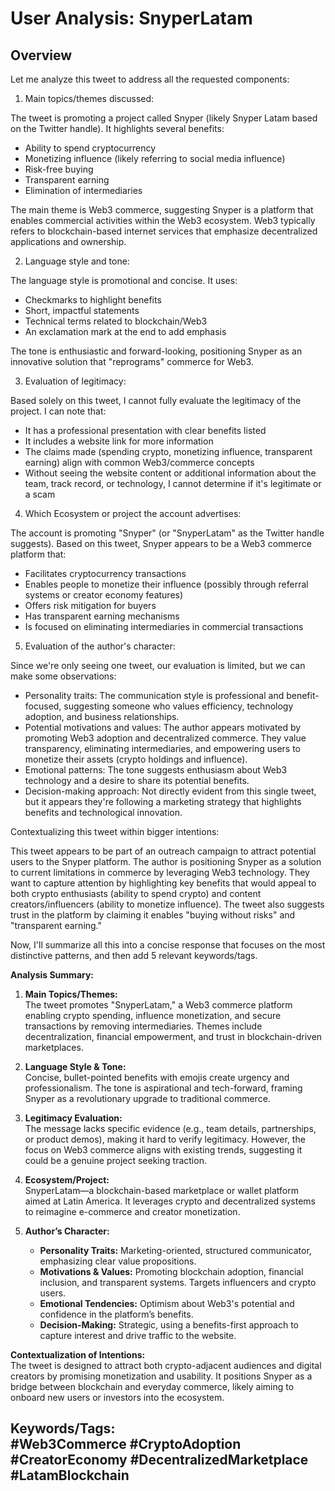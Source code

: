 # User Analysis: SnyperLatam

## Overview

<think>
Let me analyze this tweet to address all the requested components:

1. Main topics/themes discussed:

The tweet is promoting a project called Snyper (likely Snyper Latam based on the Twitter handle). It highlights several benefits:
- Ability to spend cryptocurrency
- Monetizing influence (likely referring to social media influence)
- Risk-free buying
- Transparent earning
- Elimination of intermediaries

The main theme is Web3 commerce, suggesting Snyper is a platform that enables commercial activities within the Web3 ecosystem. Web3 typically refers to blockchain-based internet services that emphasize decentralized applications and ownership.

2. Language style and tone:

The language style is promotional and concise. It uses:
- Checkmarks to highlight benefits
- Short, impactful statements
- Technical terms related to blockchain/Web3
- An exclamation mark at the end to add emphasis

The tone is enthusiastic and forward-looking, positioning Snyper as an innovative solution that "reprograms" commerce for Web3.

3. Evaluation of legitimacy:

Based solely on this tweet, I cannot fully evaluate the legitimacy of the project. I can note that:
- It has a professional presentation with clear benefits listed
- It includes a website link for more information
- The claims made (spending crypto, monetizing influence, transparent earning) align with common Web3/commerce concepts
- Without seeing the website content or additional information about the team, track record, or technology, I cannot determine if it's legitimate or a scam

4. Which Ecosystem or project the account advertises:

The account is promoting "Snyper" (or "SnyperLatam" as the Twitter handle suggests). Based on this tweet, Snyper appears to be a Web3 commerce platform that:
- Facilitates cryptocurrency transactions
- Enables people to monetize their influence (possibly through referral systems or creator economy features)
- Offers risk mitigation for buyers
- Has transparent earning mechanisms
- Is focused on eliminating intermediaries in commercial transactions

5. Evaluation of the author's character:

Since we're only seeing one tweet, our evaluation is limited, but we can make some observations:

- Personality traits: The communication style is professional and benefit-focused, suggesting someone who values efficiency, technology adoption, and business relationships.
- Potential motivations and values: The author appears motivated by promoting Web3 adoption and decentralized commerce. They value transparency, eliminating intermediaries, and empowering users to monetize their assets (crypto holdings and influence).
- Emotional patterns: The tone suggests enthusiasm about Web3 technology and a desire to share its potential benefits.
- Decision-making approach: Not directly evident from this single tweet, but it appears they're following a marketing strategy that highlights benefits and technological innovation.

Contextualizing this tweet within bigger intentions:

This tweet appears to be part of an outreach campaign to attract potential users to the Snyper platform. The author is positioning Snyper as a solution to current limitations in commerce by leveraging Web3 technology. They want to capture attention by highlighting key benefits that would appeal to both crypto enthusiasts (ability to spend crypto) and content creators/influencers (ability to monetize influence). The tweet also suggests trust in the platform by claiming it enables "buying without risks" and "transparent earning."

Now, I'll summarize all this into a concise response that focuses on the most distinctive patterns, and then add 5 relevant keywords/tags.
</think>

**Analysis Summary:**

1. **Main Topics/Themes:**  
   The tweet promotes "SnyperLatam," a Web3 commerce platform enabling crypto spending, influence monetization, and secure transactions by removing intermediaries. Themes include decentralization, financial empowerment, and trust in blockchain-driven marketplaces.

2. **Language Style & Tone:**  
   Concise, bullet-pointed benefits with emojis create urgency and professionalism. The tone is aspirational and tech-forward, framing Snyper as a revolutionary upgrade to traditional commerce.

3. **Legitimacy Evaluation:**  
   The message lacks specific evidence (e.g., team details, partnerships, or product demos), making it hard to verify legitimacy. However, the focus on Web3 commerce aligns with existing trends, suggesting it could be a genuine project seeking traction.

4. **Ecosystem/Project:**  
   SnyperLatam—a blockchain-based marketplace or wallet platform aimed at Latin America. It leverages crypto and decentralized systems to reimagine e-commerce and creator monetization.

5. **Author’s Character:**  
   - **Personality Traits:** Marketing-oriented, structured communicator, emphasizing clear value propositions.
   - **Motivations & Values:** Promoting blockchain adoption, financial inclusion, and transparent systems. Targets influencers and crypto users.
   - **Emotional Tendencies:** Optimism about Web3's potential and confidence in the platform’s benefits.
   - **Decision-Making:** Strategic, using a benefits-first approach to capture interest and drive traffic to the website.

**Contextualization of Intentions:**  
The tweet is designed to attract both crypto-adjacent audiences and digital creators by promising monetization and usability. It positions Snyper as a bridge between blockchain and everyday commerce, likely aiming to onboard new users or investors into the ecosystem.

**Keywords/Tags:**  
#Web3Commerce #CryptoAdoption #CreatorEconomy #DecentralizedMarketplace #LatamBlockchain
---

